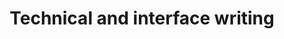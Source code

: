 ---
title: Technical and interface writing
permalink: /technical-and-interface-writing/
layout: redirect
redirect: /our-style/technical-and-interface-writing/
---